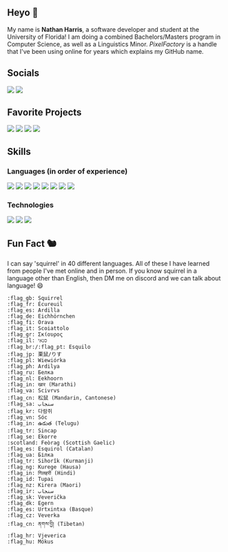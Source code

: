## Heyo 👋

My name is **Nathan Harris**, a software developer and student at the University of Florida! I am doing a combined Bachelors/Masters program in Computer Science, as well as a Linguistics Minor. *PixelFactory* is a handle that I've been using online for years which explains my GitHub name.

## Socials

![](https://img.shields.io/badge/Discord-ThePixelFactory%239934-%235865F2?logo=discord&logoColor=white) 
[![](https://img.shields.io/badge/LinkedIn-n--harris1-%230A66C2?logo=linkedin&logoColor=white)](https://www.linkedin.com/in/n-harris1/)

## Favorite Projects

[![](https://img.shields.io/badge/Unity-Pants%2C%20Fire%2C%20Anvil-orange?logo=unity&logoColor=white)](https://github.com/pixelfac/PantsFireAnvil-Dev)
[![](https://img.shields.io/badge/Minecraft-Mine%20in%20Abyss-green?logo=minecraft&logoColor=white)](https://github.com/mineinabyss)
[![](https://img.shields.io/badge/React-ScheduGator-%235865F2?logo=react&logoColor=white)](https://github.com/C2H2-UF/ScheduGator)
[![](https://img.shields.io/badge/Unity-Chalk-%232490D7?logo=unity&logoColor=white)](https://github.com/pixelfac/Chalk)

## Skills

### Languages (in order of experience)

![](https://img.shields.io/badge/-C%23-informational?logo=c-sharp&logoColor=white&color=3cad0f) 
![](https://img.shields.io/badge/-C++-informational?logo=cplusplus&logoColor=white&color=0073cc) 
![](https://img.shields.io/badge/-Java-informational?logo=java&logoColor=white&color=007396) 
![](https://img.shields.io/badge/-Python-informational?logo=python&logoColor=white&color=3776AB) 
![](https://img.shields.io/badge/-Typescript-informational?logo=typescript&logoColor=white&color=3178C6) 
![](https://img.shields.io/badge/-SQL-informational?logo=mysql&logoColor=white&color=4479A1) 
![](https://img.shields.io/badge/-HTML-informational?logo=html5&logoColor=white&color=E34F26) 
![](https://img.shields.io/badge/-Kotlin-informational?logo=kotlin&logoColor=white&color=7F52FF) 

### Technologies

![](https://img.shields.io/badge/-Unity-informational?logo=unity&logoColor=white&color=1b1f23)
![](https://img.shields.io/badge/-React.js-informational?logo=react&logoColor=white&color=1ecbfa)
![](https://img.shields.io/badge/-Springboot-informational?logo=springboot&logoColor=white&color=6DB33F)

## Fun Fact 🐿

I can say 'squirrel' in 40 different languages. All of these I have learned from people I've met online and in person. If you know squirrel in a language other than English, then DM me on discord and we can talk about language! 😄

```
:flag_gb: Squirrel
:flag_fr: Écureuil
:flag_es: Ardilla
:flag_de: Eichhörnchen
:flag_fi: Orava
:flag_it: Scoiattolo
:flag_gr: Σκίουρος
:flag_il: סנאי
:flag_br:/:flag_pt: Esquilo
:flag_jp: 栗鼠/りす
:flag_pl: Wiewiórka
:flag_ph: Ardilya
:flag_ru: Белка
:flag_nl: Eekhoorn
:flag_in: खार (Marathi)
:flag_va: Scivrvs
:flag_cn: 松鼠 (Mandarin, Cantonese)
:flag_sa: سنجاب
:flag_kr: 다람쥐
:flag_vn: Sóc
:flag_in: ఉడుత (Telugu)
:flag_tr: Sincap
:flag_se: Ekorre
:scotland: Feòrag (Scottish Gaelic)
:flag_es: Esquirol (Catalan)
:flag_ua: Білка
:flag_tr: Sihorîk (Kurmanji)
:flag_ng: Kurege (Hausa)
:flag_in: गिलहरी (Hindi)
:flag_id: Tupai
:flag_nz: Kirera (Maori)
:flag_ir: سنجاب
:flag_sk: Veverička
:flag_dk: Egern
:flag_es: Urtxintxa (Basque)
:flag_cz: Veverka
:flag_cn: ནགས་བྱི། (Tibetan)
:flag_hr: Vjeverica
:flag_hu: Mókus
```
